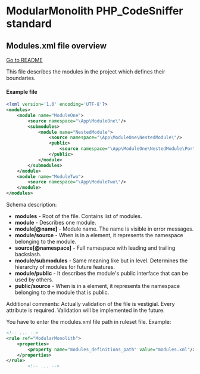 # ModularMonolith PHP_CodeSniffer standard

## Modules.xml file overview

[Go to README](../README.md)

This file describes the modules in the project which defines their boundaries.

#### Example file

```xml
<?xml version='1.0' encoding='UTF-8'?>
<modules>
    <module name="ModuleOne">
        <source namespace="\App\ModuleOne\"/>
        <submodules>
            <module name="NestedModule">
                <source namespace="\App\ModuleOne\NestedModule\"/>
                <public>
                    <source namespace="\App\ModuleOne\NestedModule\Port\"/>
                </public>
            </module>
        </submodules>
    </module>
    <module name="ModuleTwo">
        <source namespace="\App\ModuleTwo\"/>
    </module>
</modules>
```

Schema description:

- **modules** - Root of the file. Contains list of modules.
- **module** - Describes one module.
- **module[@name]** - Module name. The name is visible in error messages.
- **module/source** - When <source> is in a <module> element, it represents the namespace belonging to the module.
- **source[@namespace]** - Full namespace with leading and trailing backslash.
- **module/submodules** - Same meaning like <modules> but in <module> level. Determines the hierarchy of modules for
  future features.
- **module/public** - It describes the module's public interface that can be used by others.
- **public/source** - When <source> is in a <public> element, it represents the namespace belonging to the module that
  is public.

Additional comments:
Actually validation of the file is vestigial. Every attribute is required. Validation will be implemented in the future.

You have to enter the modules.xml file path in ruleset file. Example:

```xml
<!-- ... -->
<rule ref="ModularMonolith">
    <properties>
        <property name="modules_definitions_path" value="modules.xml"/>
    </properties>
</rule>
        <!-- ... -->
```


